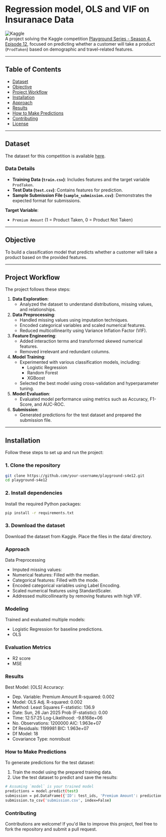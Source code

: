 # **Regression model, OLS and VIF on Insuranace Data**

![Kaggle](https://img.shields.io/badge/Kaggle-Competition-blue.svg)  
A project solving the Kaggle competition [Playground Series - Season 4, Episode 12](https://www.kaggle.com/competitions/playground-series-s4e12/overview), focused on predicting whether a customer will take a product (`ProdTaken`) based on demographic and travel-related features.

---

## **Table of Contents**
- [Dataset](#dataset)
- [Objective](#objective)
- [Project Workflow](#project-workflow)
- [Installation](#installation)
- [Approach](#approach)
- [Results](#results)
- [How to Make Predictions](#how-to-make-predictions)
- [Contributing](#contributing)
- [License](#license)

---

## **Dataset**
The dataset for this competition is available [here](https://www.kaggle.com/competitions/playground-series-s4e12/data).

### **Data Details**
- **Training Data (`train.csv`)**: Includes features and the target variable `ProdTaken`.
- **Test Data (`test.csv`)**: Contains features for prediction.
- **Sample Submission File (`sample_submission.csv`)**: Demonstrates the expected format for submissions.

**Target Variable**:  
- `Premium Amount` (1 = Product Taken, 0 = Product Not Taken)

---

## **Objective**
To build a classification model that predicts whether a customer will take a product based on the provided features.

---

## **Project Workflow**
The project follows these steps:
1. **Data Exploration**:
   - Analyzed the dataset to understand distributions, missing values, and relationships.
2. **Data Preprocessing**:
   - Handled missing values using imputation techniques.
   - Encoded categorical variables and scaled numerical features.
   - Reduced multicollinearity using Variance Inflation Factor (VIF).
3. **Feature Engineering**:
   - Added interaction terms and transformed skewed numerical features.
   - Removed irrelevant and redundant columns.
4. **Model Training**:
   - Experimented with various classification models, including:
     - Logistic Regression
     - Random Forest
     - XGBoost
   - Selected the best model using cross-validation and hyperparameter tuning.
5. **Model Evaluation**:
   - Evaluated model performance using metrics such as Accuracy, F1-Score, and AUC-ROC.
6. **Submission**:
   - Generated predictions for the test dataset and prepared the submission file.

---

## **Installation**
Follow these steps to set up and run the project:

### **1. Clone the repository**
```bash
git clone https://github.com/your-username/playground-s4e12.git
cd playground-s4e12
```

### **2. Install dependencies**
Install the required Python packages:

```bash
pip install -r requirements.txt
```

### **3. Download the dataset**
Download the dataset from Kaggle.
Place the files in the data/ directory.

### **Approach**
Data Preprocessing
* Imputed missing values:
* Numerical features: Filled with the median.
* Categorical features: Filled with the mode.
* Encoded categorical variables using Label Encoding.
* Scaled numerical features using StandardScaler.
* Addressed multicollinearity by removing features with high VIF.

### **Modeling**
Trained and evaluated multiple models:
* Logistic Regression for baseline predictions.
* OLS

### **Evaluation Metrics**
* R2 score
* MSE

### **Results**
Best Model: [OLS]
Accuracy: 
* Dep. Variable:         Premium Amount   R-squared:                       0.002
* Model:                            OLS   Adj. R-squared:                  0.002
* Method:                 Least Squares   F-statistic:                     136.9
* Date:                Sun, 26 Jan 2025   Prob (F-statistic):               0.00
* Time:                        12:57:25   Log-Likelihood:            -9.8168e+06
* No. Observations:             1200000   AIC:                         1.963e+07
* Df Residuals:                 1199981   BIC:                         1.963e+07
* Df Model:                          18                                         
* Covariance Type:            nonrobust                                         


### **How to Make Predictions**
To generate predictions for the test dataset:
1. Train the model using the prepared training data.
2. Use the test dataset to predict and save the results:
```bash
# Assuming `model` is your trained model
predictions = model.predict(test)
submission = pd.DataFrame({'ID': test_ids, 'Premium Amount': predictions})
submission.to_csv('submission.csv', index=False)
```

### **Contributing**
Contributions are welcome! If you'd like to improve this project, feel free to fork the repository and submit a pull request.
